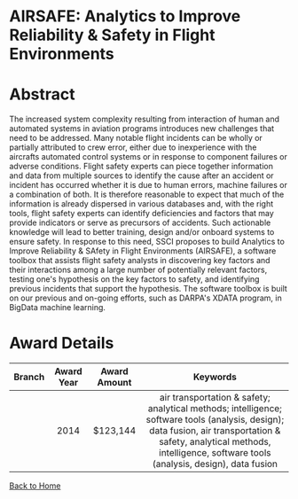 
AIRSAFE: Analytics to Improve Reliability &amp; Safety in Flight Environments
=============================================================================

# Abstract


The increased system complexity resulting from interaction of human and automated systems in aviation programs introduces new challenges that need to be addressed. Many notable flight incidents can be wholly or partially attributed to crew error, either due to inexperience with the aircrafts automated control systems or in response to component failures or adverse conditions. Flight safety experts can piece together information and data from multiple sources to identify the cause after an accident or incident has occurred whether it is due to human errors, machine failures or a combination of both. It is therefore reasonable to expect that much of the information is already dispersed in various databases and, with the right tools, flight safety experts can identify deficiencies and factors that may provide indicators or serve as precursors of accidents. Such actionable knowledge will lead to better training, design and/or onboard systems to ensure safety. In response to this need, SSCI proposes to build Analytics to Improve Reliability & SAfety in Flight Environments  (AIRSAFE), a software toolbox that assists flight safety analysts in discovering key factors and their interactions among a large number of potentially relevant factors, testing one's hypothesis on the key factors to safety, and identifying previous incidents that support the hypothesis. The software toolbox is built on our previous and on-going efforts, such as DARPA's XDATA program, in BigData machine learning.  

# Award Details

|Branch|Award Year|Award Amount|Keywords|
| :---: | :---: | :---: | :---: |
||2014|$123,144|air transportation & safety; analytical methods; intelligence; software tools (analysis, design); data fusion, air transportation & safety, analytical methods, intelligence, software tools (analysis, design), data fusion|
  
  


[Back to Home](https://github.com/chrischow/dod_sbir_awards/JT/#178)